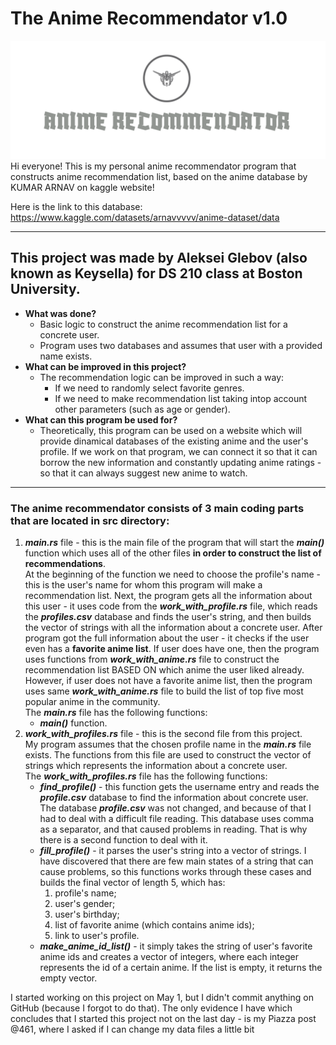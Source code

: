 # **The Anime Recommendator v1.0**
![](/img/logo.png)
Hi everyone!
This is my personal anime recommendator program that constructs anime recommendation list, based on the anime database by KUMAR ARNAV on kaggle website!

Here is the link to this database:
https://www.kaggle.com/datasets/arnavvvvv/anime-dataset/data

---
## **This project was made by Aleksei Glebov (also known as Keysella) for DS 210 class at Boston University.**

- **What was done?**  
    - Basic logic to construct the anime recommendation list for a concrete user.
    - Program uses two databases and assumes that user with a provided name exists.
- **What can be improved in this project?**  
    - The recommendation logic can be improved in such a way:  
        - If we need to randomly select favorite genres.
        - If we need to make recommendation list taking intop account other parameters (such as age or gender).
- **What can this program be used for?**  
    - Theoretically, this program can be used on a website which will provide dinamical databases of the existing anime and the user's profile. If we work on that program, we can connect it so that it can borrow the new information and constantly updating anime ratings - so that it can always suggest new anime to watch.

---
### **The anime recommendator consists of 3 main coding parts that are located in src directory:**
1. ***main.rs*** file - this is the main file of the program that will start the ***main()*** function which uses all of the other files **in order to construct the list of recommendations**.  
At the beginning of the function we need to choose the profile's name - this is the user's name for whom this program will make a recommendation list. Next, the program gets all the information about this user - it uses code from the ***work_with_profile.rs*** file, which reads the ***profiles.csv*** database and finds the user's string, and then builds the vector of strings with all the information about a concrete user. After program got the full information about the user - it checks if the user even has a **favorite anime list**. If user does have one, then the program uses functions from ***work_with_anime.rs*** file to construct the recommendation list BASED ON which anime the user liked already. However, if user does not have a favorite anime list, then the program uses same ***work_with_anime.rs*** file to build the list of top five most popular anime in the community.  
The ***main.rs*** file has the following functions:  
    - ***main()*** function.  
2. ***work_with_profiles.rs*** file - this is the second file from this project.  
My program assumes that the chosen profile name in the ***main.rs*** file exists. The functions from this file are used to construct the vector of strings which represents the information about a concrete user.  
The ***work_with_profiles.rs*** file has the following functions:  
    - ***find_profile()*** - this function gets the username entry and reads the ***profile.csv*** database to find the information about concrete user. The database ***profile.csv*** was not changed, and because of that I had to deal with a difficult file reading. This database uses comma as a separator, and that caused problems in reading. That is why there is a second function to deal with it.
    - ***fill_profile()*** - it parses the user's string into a vector of strings. I have discovered that there are few main states of a string that can cause problems, so this functions works through these cases and builds the final vector of length 5, which has:  
        1. profile's name;
        2. user's gender;
        3. user's birthday;
        4. list of favorite anime (which contains anime ids);
        5. link to user's profile.
    - ***make_anime_id_list()*** - it simply takes the string of user's favorite anime ids and creates a vector of integers, where each integer represents the id of a certain anime. If the list is empty, it returns the empty vector.

I started working on this project on May 1, but I didn't commit anything on GitHub (because I forgot to do that). The only evidence I have which concludes that I started this project not on the last day - is my Piazza post @461, where I asked if I can change my data files a little bit